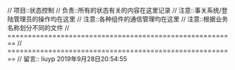 // 项目::状态控制
// 负责::所有的状态有关的内容在这里记录
// 注意::事关系统/登陆管理员的操作均在这里
// 注意::各种组件的通信管理均在这里
// 注意::根据业务名称划分不同的文件
// ========================================================
// ========================================================
// 留言:: liuyp 2019年9月28日20:54:55
